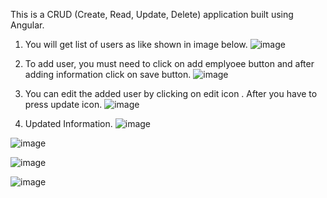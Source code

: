 This is a CRUD (Create, Read, Update, Delete) application built using Angular. 

1) You will get list of users as like shown in image below.
![image](https://github.com/Mahesh12-dhanawade/CRUD-APPLICATION/assets/78845539/ac529e10-88a0-4ef5-997f-31905b0d235e)

2) To add user, you must need to click on add emplyoee button and after adding information click on save button.
![image](https://github.com/Mahesh12-dhanawade/CRUD-APPLICATION/assets/78845539/43caa34f-2a42-434c-8274-63dc46898ba0)

3) You can edit the added user by clicking on edit icon . After you have to press update icon.
![image](https://github.com/Mahesh12-dhanawade/CRUD-APPLICATION/assets/78845539/f8e1205b-8b2a-49c9-8d57-5a71b3e76a9d)

4) Updated Information.
![image](https://github.com/Mahesh12-dhanawade/CRUD-APPLICATION/assets/78845539/293f01c0-82ee-49c5-9228-f437f1740aa2)


![image](https://github.com/Mahesh12-dhanawade/CRUD-APPLICATION/assets/78845539/33e10d69-a2af-4863-9b30-ab18ed9386fd)


![image](https://github.com/Mahesh12-dhanawade/CRUD-APPLICATION/assets/78845539/a6e926bb-bf90-4dfe-94ee-fe6239ee408f)

![image](https://github.com/Mahesh12-dhanawade/CRUD-APPLICATION/assets/78845539/a4368ce6-e0d0-4a75-bff5-030e1ef70229)




